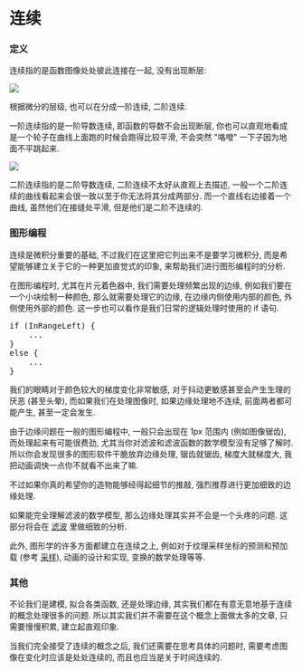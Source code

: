 # 连续


### 定义

连续指的是函数图像处处彼此连接在一起, 没有出现断层:

![](md/images/2019-11-25_16-46-28.jpg)

根据微分的层级, 也可以在分成一阶连续, 二阶连续.

一阶连续指的是一阶导数连续, 即函数的导数不会出现断层, 你也可以直观地看成是一个轮子在曲线上面跑的时候会跑得比较平滑, 不会突然 "咯噔" 一下子因为地面不平跳起来.

![](md/images/2019-11-25_17-20-52.jpg)

二阶连续指的是二阶导数连续, 二阶连续不太好从直观上去描述, 一般一个二阶连续的曲线看起来会很一致以至于你无法将其分成两部分. 而一个直线右边接着一个曲线, 虽然他们在接缝处平滑, 但是他们是二阶不连续的.



### 图形编程

连续是微积分重要的基础, 不过我们在这里把它列出来不是要学习微积分, 而是希望能够建立关于它的一种更加直觉式的印象, 来帮助我们进行图形编程时的分析.

在图形编程时, 尤其在片元着色器中, 我们需要处理频繁出现的边缘, 例如我们要在一个小块绘制一种颜色, 那么就需要处理它的边缘, 在边缘内侧使用内部的颜色, 外侧使用外部的颜色. 这一步也可以看作是我们日常的逻辑处理时使用的 if 语句.

<pre class="language-ts">
if (InRangeLeft) {
	...
}
else {
	...
}
</pre>

我们的眼睛对于颜色较大的梯度变化非常敏感, 对于抖动更敏感甚至会产生生理的厌恶 (甚至头晕), 而如果我们在处理图像时, 如果边缘处理地不连续, 前面两者都可能产生, 甚至一定会发生.

由于边缘问题在一般的图形编程中, 一般只会出现在 1px 范围内 (例如图像锯齿), 而处理起来有可能很费劲, 尤其当你对滤波和滤波函数的数学模型没有足够了解时. 所以你会发现很多的图形软件干脆放弃边缘处理, 锯齿就锯齿, 梯度大就梯度大, 我把动画调快一点你不就看不出来了嘛.

不过如果你真的希望你的造物能够经得起细节的推敲, 强烈推荐进行更加细致的边缘处理.

如果能完全理解滤波的数学模型, 那么边缘处理其实并不会是一个头疼的问题. 这部分将会在 [滤波](#math/filtering) 里做细致的分析.

此外, 图形学的许多方面都建立在连续之上, 例如对于纹理采样坐标的预测和预加载 (参考 [采样](#opengl/sampling)), 动画的设计和实现, 变换的数学处理等等.



### 其他

不论我们是建模, 拟合各类函数, 还是处理边缘, 其实我们都在有意无意地基于连续的概念处理很多的问题. 所以其实我们并不需要在这个概念上面做太多的文章, 只需要慢慢积累, 建立起直观印象.

当我们完全接受了连续的概念之后, 我们还需要在思考具体的问题时, 需要考虑图像在变化时应该是处处连续的, 而且也应当是关于时间连续的.